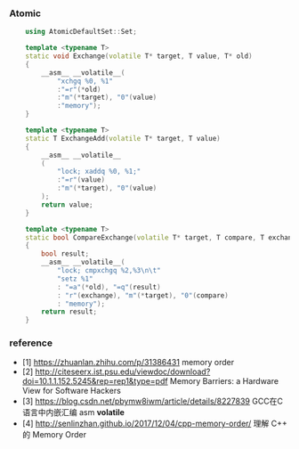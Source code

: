 ### Atomic
```cpp
    using AtomicDefaultSet::Set;

    template <typename T>
    static void Exchange(volatile T* target, T value, T* old)
    {   
        __asm__ __volatile__(
            "xchgq %0, %1"
            :"=r"(*old)
            :"m"(*target), "0"(value)
            :"memory");
    }   

    template <typename T>
    static T ExchangeAdd(volatile T* target, T value)
    {   
        __asm__ __volatile__
        (   
            "lock; xaddq %0, %1;"
            :"=r"(value)
            :"m"(*target), "0"(value)
        );  
        return value;
    }   

    template <typename T>
    static bool CompareExchange(volatile T* target, T compare, T exchange, T* old)
    {   
        bool result;
        __asm__ __volatile__(
            "lock; cmpxchgq %2,%3\n\t"
            "setz %1"
            : "=a"(*old), "=q"(result)
            : "r"(exchange), "m"(*target), "0"(compare)
            : "memory");
        return result;
    }   

```


### reference 
* [1] https://zhuanlan.zhihu.com/p/31386431 memory order
* [2] http://citeseerx.ist.psu.edu/viewdoc/download?doi=10.1.1.152.5245&rep=rep1&type=pdf Memory Barriers: a Hardware View for Software Hackers
* [3] https://blog.csdn.net/pbymw8iwm/article/details/8227839 GCC在C语言中内嵌汇编 asm __volatile__
* [4] http://senlinzhan.github.io/2017/12/04/cpp-memory-order/ 理解 C++ 的 Memory Order
